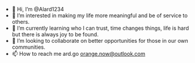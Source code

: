 - 👋 Hi, I’m @Alard1234
- 👀 I’m interested in making my life more meaningful and be of service to others. 
- 🌱 I’m currently learning who I can trust, time changes things, life is hard but there is always joy to be found. 
- 💞️ I’m looking to collaborate on better opportunities for those in our own communities. 
- 📫 How to reach me ard.go orange.now@outlook.com

<!---
Alard1234/Alard1234 is a ✨ special ✨ repository because its `README.md` (this file) appears on your GitHub profile.
You can click the Preview link to take a look at your changes.
--->
